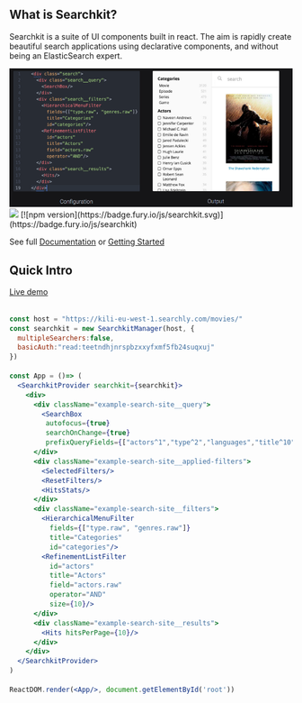 ## What is Searchkit?
Searchkit is a suite of UI components built in react. The aim is rapidly create beautiful search applications using declarative components, and without being an ElasticSearch expert.

<img src="./docs/assets/codepreview.png"/>

<img src="https://circleci.com/gh/searchkit/searchkit.png"/>
[![npm version](https://badge.fury.io/js/searchkit.svg)](https://badge.fury.io/js/searchkit)

See full [Documentation](https://ssetem.gitbooks.io/searchkit/content/) or [Getting Started](https://ssetem.gitbooks.io/searchkit/content/docs/setup/index.html)

## Quick Intro
[Live demo](http://demo.searchkit.co)

```jsx

const host = "https://kili-eu-west-1.searchly.com/movies/"
const searchkit = new SearchkitManager(host, {
  multipleSearchers:false,
  basicAuth:"read:teetndhjnrspbzxxyfxmf5fb24suqxuj"
})

const App = ()=> (
  <SearchkitProvider searchkit={searchkit}>
    <div>
      <div className="example-search-site__query">
        <SearchBox
         autofocus={true}
         searchOnChange={true}
         prefixQueryFields={["actors^1","type^2","languages","title^10"]}/>
      </div>
      <div className="example-search-site__applied-filters">
        <SelectedFilters/>
        <ResetFilters/>
        <HitsStats/>
      </div>
      <div className="example-search-site__filters">
        <HierarchicalMenuFilter
          fields={["type.raw", "genres.raw"]}
          title="Categories"
          id="categories"/>
        <RefinementListFilter
          id="actors"
          title="Actors"
          field="actors.raw"
          operator="AND"
          size={10}/>
      </div>
      <div className="example-search-site__results">
        <Hits hitsPerPage={10}/>
      </div>
    </div>
  </SearchkitProvider>
)

ReactDOM.render(<App/>, document.getElementById('root'))

```
